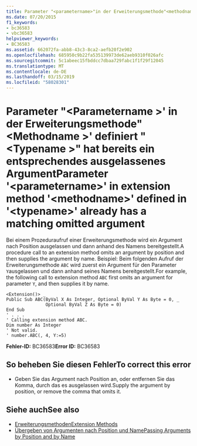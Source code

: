 ```yaml
---
title: Parameter "<parametername>"in der Erweiterungsmethode"<methodname>"definiert "<typename>" hat bereits ein entsprechendes ausgelassenes Argument
ms.date: 07/20/2015
f1_keywords:
- bc36583
- vbc36583
helpviewer_keywords:
- BC36583
ms.assetid: 662072fa-abb8-43c3-8ca2-aefb20f2e902
ms.openlocfilehash: 685950c9b22fa535139973de62aeb9310f026afc
ms.sourcegitcommit: 5c1abeec15fbddcc7dbaa729fabc1f1f29f12045
ms.translationtype: MT
ms.contentlocale: de-DE
ms.lasthandoff: 03/15/2019
ms.locfileid: "58028301"
---
```

# <a name="parameter-parametername-in-extension-method-methodname-defined-in-typename-already-has-a-matching-omitted-argument"></a><span data-ttu-id="77a5d-102">Parameter "\<Parametername >' in der Erweiterungsmethode"\<Methodname >' definiert "\<Typename >" hat bereits ein entsprechendes ausgelassenes Argument</span><span class="sxs-lookup"><span data-stu-id="77a5d-102">Parameter '\<parametername>' in extension method '\<methodname>' defined in '\<typename>' already has a matching omitted argument</span></span>
<span data-ttu-id="77a5d-103">Bei einem Prozeduraufruf einer Erweiterungsmethode wird ein Argument nach Position ausgelassen und dann anhand des Namens bereitgestellt.</span><span class="sxs-lookup"><span data-stu-id="77a5d-103">A procedure call to an extension method omits an argument by position and then supplies the argument by name.</span></span> <span data-ttu-id="77a5d-104">Beispiel: Beim folgenden Aufruf der Erweiterungsmethode `ABC` wird zuerst ein Argument für den Parameter `Y`ausgelassen und dann anhand seines Namens bereitgestellt.</span><span class="sxs-lookup"><span data-stu-id="77a5d-104">For example, the following call to extension method `ABC` first omits an argument for parameter `Y`, and then supplies it by name.</span></span>  
  
```  
<Extension()> _  
Public Sub ABC(ByVal X As Integer, Optional ByVal Y As Byte = 0, _  
               Optional ByVal Z As Byte = 0)  
End Sub  
' . . .  
' Calling extension method ABC.  
Dim number As Integer  
' Not valid.  
' number.ABC(, 4, Y:=5)  
```  
  
 <span data-ttu-id="77a5d-105">**Fehler-ID:** BC36583</span><span class="sxs-lookup"><span data-stu-id="77a5d-105">**Error ID:** BC36583</span></span>  
  
## <a name="to-correct-this-error"></a><span data-ttu-id="77a5d-106">So beheben Sie diesen Fehler</span><span class="sxs-lookup"><span data-stu-id="77a5d-106">To correct this error</span></span>  
  
-   <span data-ttu-id="77a5d-107">Geben Sie das Argument nach Position an, oder entfernen Sie das Komma, durch das es ausgelassen wird.</span><span class="sxs-lookup"><span data-stu-id="77a5d-107">Supply the argument by position, or remove the comma that omits it.</span></span>  
  
## <a name="see-also"></a><span data-ttu-id="77a5d-108">Siehe auch</span><span class="sxs-lookup"><span data-stu-id="77a5d-108">See also</span></span>

- [<span data-ttu-id="77a5d-109">Erweiterungsmethoden</span><span class="sxs-lookup"><span data-stu-id="77a5d-109">Extension Methods</span></span>](../../visual-basic/programming-guide/language-features/procedures/extension-methods.md)
- [<span data-ttu-id="77a5d-110">Übergeben von Argumenten nach Position und Name</span><span class="sxs-lookup"><span data-stu-id="77a5d-110">Passing Arguments by Position and by Name</span></span>](../../visual-basic/programming-guide/language-features/procedures/passing-arguments-by-position-and-by-name.md)
